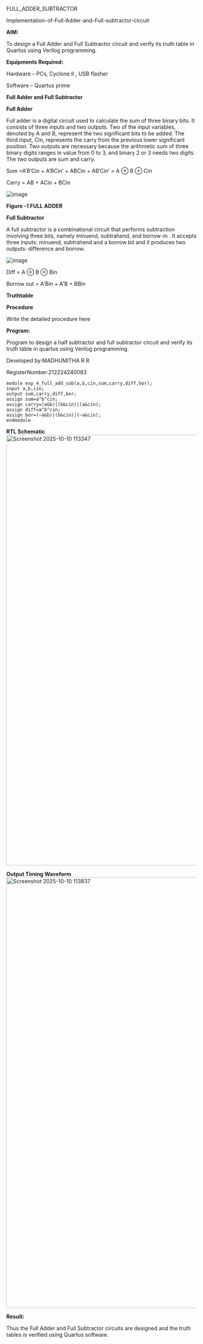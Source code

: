 


FULL_ADDER_SUBTRACTOR

Implementation-of-Full-Adder-and-Full-subtractor-circuit

**AIM:**

To design a Full Adder and Full Subtractor circuit and verify its truth table in Quartus using Verilog programming.

**Equipments Required:**

Hardware – PCs, Cyclone II , USB flasher

Software – Quartus prime

**Full Adder and Full Subtractor**

**Full Adder**

Full adder is a digital circuit used to calculate the sum of three binary bits. It consists of three inputs and two outputs. Two of the input variables, denoted by A and B, represent the two significant bits to be added. The third input, Cin, represents the carry from the previous lower significant position. Two outputs are necessary because the arithmetic sum of three binary digits ranges in value from 0 to 3, and binary 2 or 3 needs two digits. The two outputs are sum and carry.

Sum =A’B’Cin + A’BCin’ + ABCin + AB’Cin’ = A ⊕ B ⊕ Cin 

Carry = AB + ACin + BCin

![image](https://github.com/naavaneetha/FULL_ADDER_SUBTRACTOR/assets/154305477/0f30ba51-5ffb-4198-845f-18e054f675e7)

**Figure -1 FULL ADDER**

**Full Subtractor**

A full subtractor is a combinational circuit that performs subtraction involving three bits, namely minuend, subtrahend, and borrow-in . It accepts three inputs: minuend, subtrahend and a borrow bit and it produces two outputs: difference and borrow.

![image](https://github.com/naavaneetha/FULL_ADDER_SUBTRACTOR/assets/154305477/02b24f51-ab51-4304-9ad6-7b81ffc1ead5)

Diff = A ⊕ B ⊕ Bin 

Borrow out = A'Bin + A'B + BBin

**Truthtable**

**Procedure**

Write the detailed procedure here

**Program:**

Program to design a half subtractor and full subtractor circuit and verify its truth table in quartus using Verilog programming. 

Developed by:MADHUMITHA R R

RegisterNumber:212224240083
```
module exp_4_full_add_sub(a,b,cin,sum,carry,diff,bor);
input a,b,cin;
output sum,carry,diff,bor;
assign sum=a^b^cin;
assign carry=(a&b)|(b&cin)|(a&cin);
assign diff=a^b^cin;
assign bor=(~a&b)|(b&cin)|(~a&cin);
endmodule
```

**RTL Schematic**
<img width="1920" height="1140" alt="Screenshot 2025-10-10 113347" src="https://github.com/user-attachments/assets/d0a450a0-3b16-4269-b6ae-b223582171fb" />


**Output Timing Waveform**
<img width="1920" height="1140" alt="Screenshot 2025-10-10 113837" src="https://github.com/user-attachments/assets/22fe132e-72bb-4313-a359-7a44a6127c81" />

**Result:**

Thus the Full Adder and Full Subtractor circuits are designed and the truth tables is verified using Quartus software.
